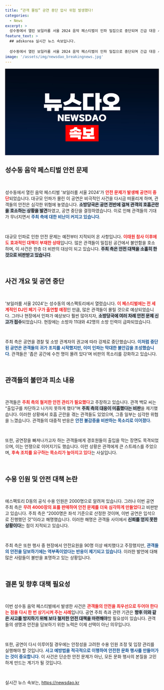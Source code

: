 ```yaml
---
title: “관객 몰림” 공연 중단 압사 위험 발생했다!
categories:
  - News
excerpt: >
  성수동에서 열린 보일러룸 서울 2024 음악 페스티벌이 인파 밀집으로 중단되며 긴급 대응 사태 발생! 주최 측의 안전 대책 미흡과 인원 초과 판매 논란이 불거지며, 관객들은 공포를 호소하고 피해 보상을 요구하고 있다.
feature_text: >
  ## adskorea 실시간 뉴스 속보입니다.

  성수동에서 열린 보일러룸 서울 2024 음악 페스티벌이 인파 밀집으로 중단되며 긴급 대응 사태 발생! 주최 측의 안전 대책 미흡과 인원 초과 판매 논란이 불거지며, 관객들은 공포를 호소하고 피해 보상을 요구하고 있다.
image: '/assets/img/newsdao_breakingnews.jpg'
---
```


<p><img src="/assets/img/newsdao_breakingnews.jpg" alt="adskorea 속보" /></p>

<h2 data-ke-size="size26">성수동 음악 페스티벌 안전 문제</h2>

<p data-ke-size="size16">&nbsp;</p>

<p>성수동에서 열린 음악 페스티벌 '보일러룸 서울 2024'가 <b><span style="color: #ee2323;">안전 문제가 발생해 공연이 중단</span></b>되었습니다. 대규모 인파가 몰린 이 공연은 비극적인 사건을 다시금 떠올리게 하며, 관객들의 안전은 심각한 위협에 놓였습니다. <b><span style="background-color: #21538527;">소방당국은 공연 전반에 걸쳐 관객의 호흡곤란을 호소하는 상황을 발견</span></b>하였고, 공연 중단을 결정하였습니다. 이로 인해 관객들의 기대가 무너지면서 <b><span style="color: #1a5490;">주최 측에 대한 비난이 커지고 있습니다</span></b>.</p>

<p data-ke-size="size16">&nbsp;</p>

<p>대규모 인파로 인한 안전 문제는 예전부터 지적되어 온 사항입니다. <b><span style="color: #ee2323;">이태원 참사 이후에도 효과적인 대책이 부재한 상태</span></b>입니다. 많은 관객들이 밀집된 공간에서 불안함을 호소하며, 이 사건은 한층 더 비판의 대상이 되고 있습니다. <b><span style="background-color: #21538527;">주최 측은 안전 대책을 소홀히 한 것으로 비판받고 있습니다</span></b>.</p>

<p data-ke-size="size16">&nbsp;</p>

<h2 data-ke-size="size26">사건 개요 및 공연 중단</h2>

<p data-ke-size="size16">&nbsp;</p>

<p>'보일러룸 서울 2024'는 성수동의 에스팩토리에서 열렸습니다. <b><span style="color: #ee2323;">이 페스티벌에는 전 세계적인 DJ인 페기 구가 출연할 예정</span></b>인 만큼, 많은 관객들이 몰릴 것으로 예상되었습니다. 그러나 현장에서 인파가 예상보다 훨씬 많아지자, <b><span style="background-color: #21538527;">소방당국에 여러 차례 안전 문제 신고가 접수</span></b>되었습니다. 현장에는 소방차 11대와 42명의 소방 인력이 급파되었습니다.</p>

<p data-ke-size="size16">&nbsp;</p>

<p>주최 측은 공연을 경찰 및 소방 관계자의 권고에 따라 강제로 중단했습니다. <b><span style="color: #1a5490;">이처럼 중단된 공연은 관객들의 귀가 조치를 시작했지만, 이미 인파는 막대한 불안감을 조성했습니다</span></b>. 관객들은 '좁은 공간에 수천 명이 몰려 있다'며 비판의 목소리를 강화하고 있습니다.</p>

<p data-ke-size="size16">&nbsp;</p>

<h2 data-ke-size="size26">관객들의 불만과 피소 내용</h2>

<p data-ke-size="size16">&nbsp;</p>

<p>관객들은 <b><span style="color: #ee2323;">주최 측의 철저한 안전 관리가 필요했다</span></b>고 주장하고 있습니다. 관객 백모 씨는 “출입구를 차단하고 나가지 못하게 했다”며 <b><span style="background-color: #21538527;">주최 측의 대응이 미흡했다는 비판</span></b>을 제기했습니다. 이러한 상황에서 호흡 곤란을 겪는 관객들도 있었으며, 그중 일부는 심각한 위협을 느꼈습니다. 관객들의 대중적 반응은 <b><span style="color: #1a5490;">안전 불감증을 비판하는 목소리로 이어졌다</span></b>.</p>

<p data-ke-size="size16">&nbsp;</p>

<p>또한, 공연장을 빠져나가고자 하는 관객들에게 경호원들이 출입을 막는 장면도 목격되었으며, 이는 언쟁으로 이어지기도 했습니다. 이런 상황은 관객에게 큰 스트레스를 주었으며, <b><span style="color: #ee2323;">후속 조치를 요구하는 목소리가 높아지고 있다</span></b>는 사실입니다.</p>

<p data-ke-size="size16">&nbsp;</p>

<h2 data-ke-size="size26">수용 인원 및 안전 대책 논란</h2>

<p data-ke-size="size16">&nbsp;</p>

<p>에스팩토리 D동의 공식 수용 인원은 2000명으로 알려져 있습니다. 그러나 이번 공연 주최 측은 <b><span style="color: #ee2323;">무려 4000장의 표를 판매하여 안전 문제를 더욱 심각하게 만들었다</span></b>고 비판받고 있습니다. 주최 측은 “2000명은 좌석 기준으로 산정한 것이며, 이번 공연은 입석으로 진행했던 것”이라고 해명했습니다. 이러한 해명은 관객들 사이에서 <b><span style="background-color: #21538527;">신뢰를 얻지 못한 상황이다</span></b>는 점이 지적되고 있습니다.</p>

<p data-ke-size="size16">&nbsp;</p>

<p>주최 측은 또한 행사 중 현장에서 안전요원을 90명 이상 배치했다고 주장했지만, <b><span style="color: #1a5490;">관객들의 안전을 담보하기에는 역부족이었다는 반응이 제기되고 있습니다</span></b>. 이러한 발언에 대해 많은 사람들이 불만을 표명하고 있는 상황입니다.</p>

<p data-ke-size="size16">&nbsp;</p>

<h2 data-ke-size="size26">결론 및 향후 대책 필요성</h2>

<p data-ke-size="size16">&nbsp;</p>

<p>이번 성수동 음악 페스티벌에서 발생한 사건은 <b><span style="color: #ee2323;">관객들의 안전을 최우선으로 두어야 한다는 점을 다시 한 번 상기시켜 주는 사례</span></b>입니다. 공연 주최 측과 관련 기관은 <b><span style="background-color: #21538527;">향후 이와 같은 사고를 방지하기 위해 보다 철저한 안전 대책을 마련해야</span></b>할 필요성이 있습니다. 관객들의 생명과 안전을 담보하기 위한 노력은 이제 선택이 아닌 의무입니다.</p>

<p data-ke-size="size16">&nbsp;</p>

<p>또한, 공연이 다시 이루어질 경우에는 안정성을 고려한 수용 인원 조정 및 입장 관리를 실행해야 할 것입니다. <b><span style="color: #1a5490;">사고 예방법을 적극적으로 이행하여 안전한 문화 행사를 만들어가는 것이 중요합니다</span></b>. 이 사건은 단순한 안전 문제가 아닌, 모든 문화 행사의 본질을 고민하게 만드는 계기가 될 것입니다. </p>

<p data-ke-size="size16">&nbsp;</p>
실시간 뉴스 속보는, <a href="https://newsdao.kr" rel="dofollow">https://newsdao.kr</a>


